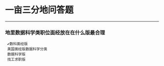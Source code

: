 # 一亩三分地问答题
***  
  
 ### 地里数据科学类职位面经放在在什么版最合理    
     ✔数科面经版 
     美国面经版数据科学分类  
     数据科学版  
     找工求职版  
